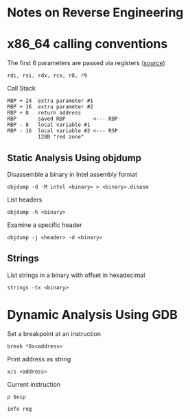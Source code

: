 # Notes on Reverse Engineering

# x86_64 calling conventions



The first 6 parameters are passed via registers ([source](https://eli.thegreenplace.net/2011/09/06/stack-frame-layout-on-x86-64))

    rdi, rsi, rdx, rcx, r8, r9

Call Stack

    RBP + 24  extra parameter #1
    RBP + 16  extra parameter #2
    RBP + 8   return address
    RBP       saved RBP         <--- RBP
    RBP - 8   local variable #1
    RBP - 16  local variable #2 <--- RSP
              128B "red zone"
              




## Static Analysis Using objdump

Disassemble a binary in Intel assembly format

    objdump -d -M intel <binary> > <binary>.disasm

List headers

    objdump -h <binary>

Examine a specific header

    objdump -j <header> -d <binary>


## Strings

List strings in a binary with offset in hexadecimal

    strings -tx <binary>


# Dynamic Analysis Using GDB

Set a breakpoint at an instruction

    break *0x<address>

Print address as string

    x/s <address>

Current instruction

    p $eip

    info reg
